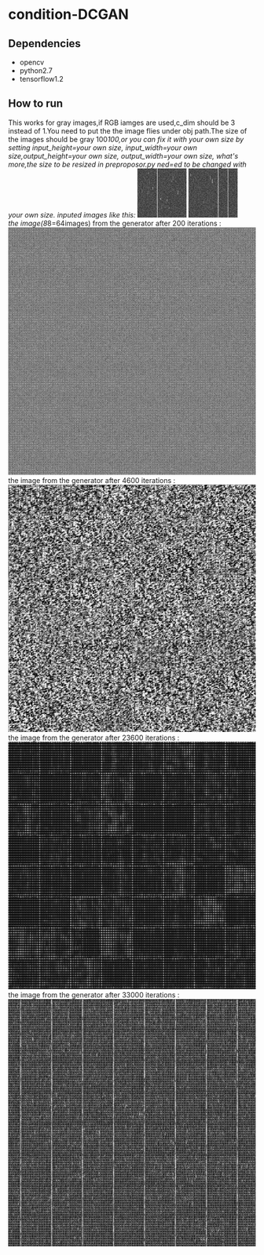 # condition-DCGAN
## Dependencies
* opencv
* python2.7
* tensorflow1.2
## How to run
This works for gray images,if RGB iamges are used,c_dim should be 3 instead of 1.You need to put the the image flies under obj path.The size of the images should be gray 100*100,or you can fix it with your own size by setting input_height=your own size, input_width=your own size,output_height=your own size, output_width=your own size, what's more,the size to be resized in preproposor.py ned=ed to be changed with your own size.
inputed images like this:
![label image](https://github.com/Daonancai/condition-DCGAN/blob/master/obj/1/1.jpg) ![label image](https://github.com/Daonancai/condition-DCGAN/blob/master/obj/2/1.jpg)
<br>
the image(8*8=64images) from the generator after 200 iterations :
<br>
![label image](https://github.com/Daonancai/condition-DCGAN/blob/master/samples/train_201_0201.png)
<br>
the image from the generator after 4600 iterations :
<br>
![label image](https://github.com/Daonancai/condition-DCGAN/blob/master/samples/train_4601_4601.png)
<br>
the image from the generator after 23600 iterations :
<br>
![label image](https://github.com/Daonancai/condition-DCGAN/blob/master/samples/train_23601_23601.png)
<br>
the image from the generator after 33000 iterations :
<br>
![label image](https://github.com/Daonancai/condition-DCGAN/blob/master/samples/train_33001_33001.png)
